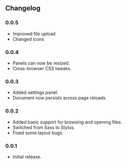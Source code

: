## Changelog

### 0.0.5

- Improved file upload
- Changed icons

### 0.0.4

- Panels can now be resized.
- Cross-browser CSS tweaks.

### 0.0.3

- Added settings panel.
- Document now persists across page reloads.

### 0.0.2

- Added basic support for browsing and opening files.
- Switched from Sass to Stylus.
- Fixed some layout bugs.

### 0.0.1

- Initial release.
